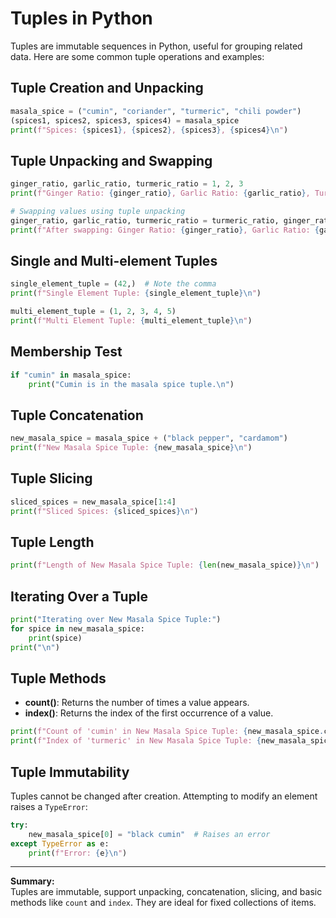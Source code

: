 # Tuples in Python

Tuples are immutable sequences in Python, useful for grouping related data. Here are some common tuple operations and examples:

## Tuple Creation and Unpacking

```python
masala_spice = ("cumin", "coriander", "turmeric", "chili powder")
(spices1, spices2, spices3, spices4) = masala_spice
print(f"Spices: {spices1}, {spices2}, {spices3}, {spices4}\n")
```

## Tuple Unpacking and Swapping

```python
ginger_ratio, garlic_ratio, turmeric_ratio = 1, 2, 3
print(f"Ginger Ratio: {ginger_ratio}, Garlic Ratio: {garlic_ratio}, Turmeric Ratio: {turmeric_ratio}\n")

# Swapping values using tuple unpacking
ginger_ratio, garlic_ratio, turmeric_ratio = turmeric_ratio, ginger_ratio, garlic_ratio
print(f"After swapping: Ginger Ratio: {ginger_ratio}, Garlic Ratio: {garlic_ratio}, Turmeric Ratio: {turmeric_ratio}\n")
```

## Single and Multi-element Tuples

```python
single_element_tuple = (42,)  # Note the comma
print(f"Single Element Tuple: {single_element_tuple}\n")

multi_element_tuple = (1, 2, 3, 4, 5)
print(f"Multi Element Tuple: {multi_element_tuple}\n")
```

## Membership Test

```python
if "cumin" in masala_spice:
    print("Cumin is in the masala spice tuple.\n")
```

## Tuple Concatenation

```python
new_masala_spice = masala_spice + ("black pepper", "cardamom")
print(f"New Masala Spice Tuple: {new_masala_spice}\n")
```

## Tuple Slicing

```python
sliced_spices = new_masala_spice[1:4]
print(f"Sliced Spices: {sliced_spices}\n")
```

## Tuple Length

```python
print(f"Length of New Masala Spice Tuple: {len(new_masala_spice)}\n")
```

## Iterating Over a Tuple

```python
print("Iterating over New Masala Spice Tuple:")
for spice in new_masala_spice:
    print(spice)
print("\n")
```

## Tuple Methods

- **count()**: Returns the number of times a value appears.
- **index()**: Returns the index of the first occurrence of a value.

```python
print(f"Count of 'cumin' in New Masala Spice Tuple: {new_masala_spice.count('cumin')}\n")
print(f"Index of 'turmeric' in New Masala Spice Tuple: {new_masala_spice.index('turmeric')}\n")
```

## Tuple Immutability

Tuples cannot be changed after creation. Attempting to modify an element raises a `TypeError`:

```python
try:
    new_masala_spice[0] = "black cumin"  # Raises an error
except TypeError as e:
    print(f"Error: {e}\n")
```

---

**Summary:**  
Tuples are immutable, support unpacking, concatenation, slicing, and basic methods like `count` and `index`. They are ideal for fixed collections of items.